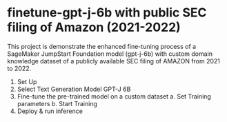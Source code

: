 # finetune-gpt-j-6b with public SEC filing of Amazon (2021-2022)

This project is demonstrate the enhanced fine-tuning process of a SageMaker JumpStart Foundation model (gpt-j-6b) with custom domain knowledge dataset of a publicly available SEC filing of AMAZON from 2021 to 2022.  

1. Set Up
2. Select Text Generation Model GPT-J 6B
3. Fine-tune the pre-trained model on a custom dataset
   a. Set Training parameters
   b. Start Training   
5. Deploy & run inference
   

